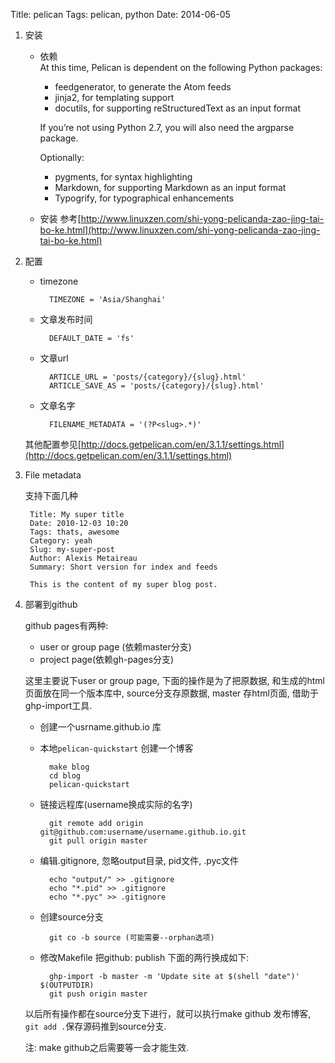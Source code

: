 Title: pelican
Tags: pelican, python
Date: 2014-06-05
1. 安装
    - 依赖  
        At this time, Pelican is dependent on the following Python packages:

        * feedgenerator, to generate the Atom feeds
        * jinja2, for templating support
        * docutils, for supporting reStructuredText as an input format

        If you’re not using Python 2.7, you will also need the argparse package.

        Optionally:

        * pygments, for syntax highlighting
        * Markdown, for supporting Markdown as an input format
        * Typogrify, for typographical enhancements

    - 安装
    参考[http://www.linuxzen.com/shi-yong-pelicanda-zao-jing-tai-bo-ke.html](http://www.linuxzen.com/shi-yong-pelicanda-zao-jing-tai-bo-ke.html)

2. 配置
    - timezone

            TIMEZONE = 'Asia/Shanghai'

    - 文章发布时间

            DEFAULT_DATE = 'fs'

    - 文章url

            ARTICLE_URL = 'posts/{category}/{slug}.html'
            ARTICLE_SAVE_AS = 'posts/{category}/{slug}.html'

    - 文章名字

            FILENAME_METADATA = '(?P<slug>.*)'

    其他配置参见[http://docs.getpelican.com/en/3.1.1/settings.html](http://docs.getpelican.com/en/3.1.1/settings.html)

3. File metadata

    支持下面几种

        Title: My super title
        Date: 2010-12-03 10:20
        Tags: thats, awesome
        Category: yeah
        Slug: my-super-post
        Author: Alexis Metaireau
        Summary: Short version for index and feeds

        This is the content of my super blog post.

4.  部署到github

    github pages有两种:

    - user or group page (依赖master分支)
    - project page(依赖gh-pages分支)

    这里主要说下user or group page, 下面的操作是为了把原数据, 和生成的html页面放在同一个版本库中, source分支存原数据, master 存html页面, 借助于ghp-import工具.

    - 创建一个usrname.github.io 库
    - 本地`pelican-quickstart` 创建一个博客
        
            make blog
            cd blog
            pelican-quickstart

    - 链接远程库(username换成实际的名字)

            git remote add origin git@github.com:username/username.github.io.git
            git pull origin master

    - 编辑.gitignore, 忽略output目录, pid文件, .pyc文件

            echo "output/" >> .gitignore
            echo "*.pid" >> .gitignore
            echo "*.pyc" >> .gitignore

    - 创建source分支

            git co -b source (可能需要--orphan选项)

    - 修改Makefile
    把github: publish 下面的两行换成如下:

            ghp-import -b master -m 'Update site at $(shell "date")' $(OUTPUTDIR)
            git push origin master

    以后所有操作都在source分支下进行，就可以执行make github 发布博客, `git add .`保存源码推到source分支.

    注: make github之后需要等一会才能生效.

